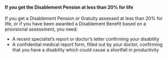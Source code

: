 ####  If you get the Disablement Pension at less than 20% for life

If you get a Disablement Pension or Gratuity assessed at less than 20% for
life, or if you have been awarded a Disablement Benefit based on a provisional
assessment, you need:

  * A recent specialist’s report or doctor’s letter confirming your disability 
  * A confidential medical report form, filled out by your doctor, confirming that you have a disability which could cause a shortfall in productivity 
